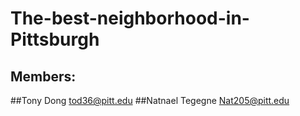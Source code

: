 # The-best-neighborhood-in-Pittsburgh

## Members: 
##Tony Dong tod36@pitt.edu 
##Natnael Tegegne Nat205@pitt.edu

#
